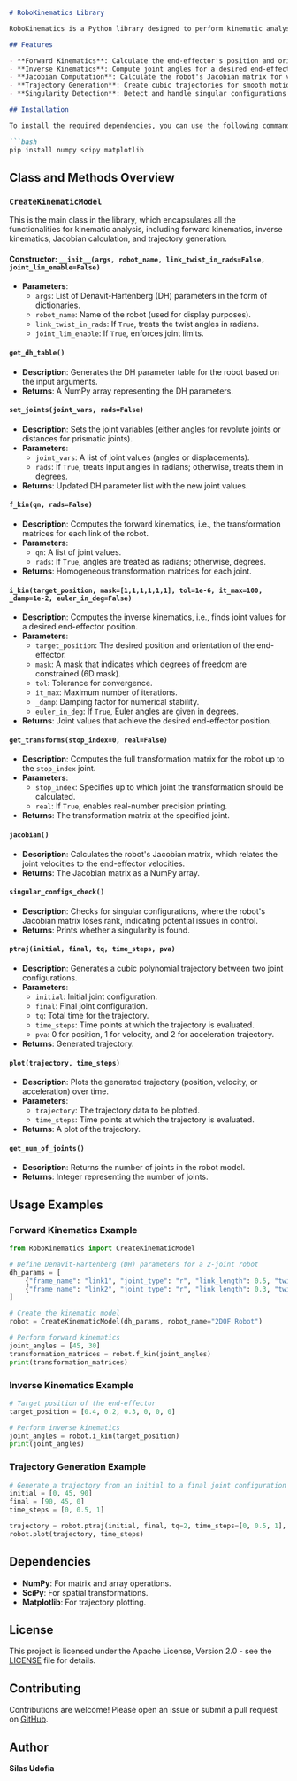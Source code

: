 
```markdown
# RoboKinematics Library

RoboKinematics is a Python library designed to perform kinematic analysis for an n-degree-of-freedom robot manipulator. This library supports both forward and inverse kinematics, trajectory generation, Jacobian computation, and other essential kinematic functions for robot control.

## Features

- **Forward Kinematics**: Calculate the end-effector's position and orientation based on joint angles.
- **Inverse Kinematics**: Compute joint angles for a desired end-effector position.
- **Jacobian Computation**: Calculate the robot's Jacobian matrix for velocity and motion analysis.
- **Trajectory Generation**: Create cubic trajectories for smooth motion between joint configurations.
- **Singularity Detection**: Detect and handle singular configurations in robot kinematics.

## Installation

To install the required dependencies, you can use the following command:

```bash
pip install numpy scipy matplotlib
```

## Class and Methods Overview

### `CreateKinematicModel`

This is the main class in the library, which encapsulates all the functionalities for kinematic analysis, including forward kinematics, inverse kinematics, Jacobian calculation, and trajectory generation.

#### **Constructor: `__init__(args, robot_name, link_twist_in_rads=False, joint_lim_enable=False)`**

- **Parameters**:
  - `args`: List of Denavit-Hartenberg (DH) parameters in the form of dictionaries.
  - `robot_name`: Name of the robot (used for display purposes).
  - `link_twist_in_rads`: If `True`, treats the twist angles in radians.
  - `joint_lim_enable`: If `True`, enforces joint limits.

#### **`get_dh_table()`**
- **Description**: Generates the DH parameter table for the robot based on the input arguments.
- **Returns**: A NumPy array representing the DH parameters.

#### **`set_joints(joint_vars, rads=False)`**
- **Description**: Sets the joint variables (either angles for revolute joints or distances for prismatic joints).
- **Parameters**:
  - `joint_vars`: A list of joint values (angles or displacements).
  - `rads`: If `True`, treats input angles in radians; otherwise, treats them in degrees.
- **Returns**: Updated DH parameter list with the new joint values.

#### **`f_kin(qn, rads=False)`**
- **Description**: Computes the forward kinematics, i.e., the transformation matrices for each link of the robot.
- **Parameters**:
  - `qn`: A list of joint values.
  - `rads`: If `True`, angles are treated as radians; otherwise, degrees.
- **Returns**: Homogeneous transformation matrices for each joint.

#### **`i_kin(target_position, mask=[1,1,1,1,1,1], tol=1e-6, it_max=100, _damp=1e-2, euler_in_deg=False)`**
- **Description**: Computes the inverse kinematics, i.e., finds joint values for a desired end-effector position.
- **Parameters**:
  - `target_position`: The desired position and orientation of the end-effector.
  - `mask`: A mask that indicates which degrees of freedom are constrained (6D mask).
  - `tol`: Tolerance for convergence.
  - `it_max`: Maximum number of iterations.
  - `_damp`: Damping factor for numerical stability.
  - `euler_in_deg`: If `True`, Euler angles are given in degrees.
- **Returns**: Joint values that achieve the desired end-effector position.

#### **`get_transforms(stop_index=0, real=False)`**
- **Description**: Computes the full transformation matrix for the robot up to the `stop_index` joint.
- **Parameters**:
  - `stop_index`: Specifies up to which joint the transformation should be calculated.
  - `real`: If `True`, enables real-number precision printing.
- **Returns**: The transformation matrix at the specified joint.

#### **`jacobian()`**
- **Description**: Calculates the robot's Jacobian matrix, which relates the joint velocities to the end-effector velocities.
- **Returns**: The Jacobian matrix as a NumPy array.

#### **`singular_configs_check()`**
- **Description**: Checks for singular configurations, where the robot's Jacobian matrix loses rank, indicating potential issues in control.
- **Returns**: Prints whether a singularity is found.

#### **`ptraj(initial, final, tq, time_steps, pva)`**
- **Description**: Generates a cubic polynomial trajectory between two joint configurations.
- **Parameters**:
  - `initial`: Initial joint configuration.
  - `final`: Final joint configuration.
  - `tq`: Total time for the trajectory.
  - `time_steps`: Time points at which the trajectory is evaluated.
  - `pva`: 0 for position, 1 for velocity, and 2 for acceleration trajectory.
- **Returns**: Generated trajectory.

#### **`plot(trajectory, time_steps)`**
- **Description**: Plots the generated trajectory (position, velocity, or acceleration) over time.
- **Parameters**:
  - `trajectory`: The trajectory data to be plotted.
  - `time_steps`: Time points at which the trajectory is evaluated.
- **Returns**: A plot of the trajectory.

#### **`get_num_of_joints()`**
- **Description**: Returns the number of joints in the robot model.
- **Returns**: Integer representing the number of joints.

## Usage Examples

### Forward Kinematics Example

```python
from RoboKinematics import CreateKinematicModel

# Define Denavit-Hartenberg (DH) parameters for a 2-joint robot
dh_params = [
    {"frame_name": "link1", "joint_type": "r", "link_length": 0.5, "twist": 90, "offset": 0.2, "theta": 45},
    {"frame_name": "link2", "joint_type": "r", "link_length": 0.3, "twist": 0, "offset": 0.1, "theta": 30}
]

# Create the kinematic model
robot = CreateKinematicModel(dh_params, robot_name="2DOF Robot")

# Perform forward kinematics
joint_angles = [45, 30]
transformation_matrices = robot.f_kin(joint_angles)
print(transformation_matrices)
```

### Inverse Kinematics Example

```python
# Target position of the end-effector
target_position = [0.4, 0.2, 0.3, 0, 0, 0]

# Perform inverse kinematics
joint_angles = robot.i_kin(target_position)
print(joint_angles)
```

### Trajectory Generation Example

```python
# Generate a trajectory from an initial to a final joint configuration
initial = [0, 45, 90]
final = [90, 45, 0]
time_steps = [0, 0.5, 1]

trajectory = robot.ptraj(initial, final, tq=2, time_steps=[0, 0.5, 1], pva=0)
robot.plot(trajectory, time_steps)
```

## Dependencies

- **NumPy**: For matrix and array operations.
- **SciPy**: For spatial transformations.
- **Matplotlib**: For trajectory plotting.

## License

This project is licensed under the Apache License, Version 2.0 - see the [LICENSE](http://www.apache.org/licenses/LICENSE-2.0) file for details.

## Contributing

Contributions are welcome! Please open an issue or submit a pull request on [GitHub](https://github.com/Silas-U/Robot-Kinematics-lib/tree/main).

## Author

**Silas Udofia**
```
